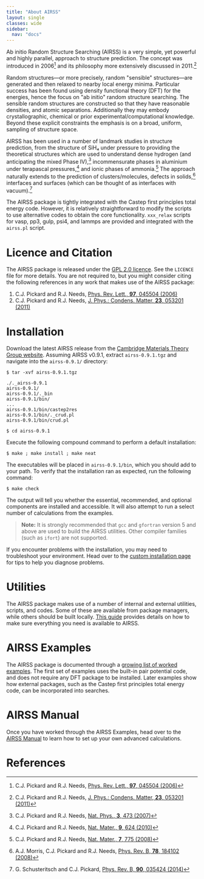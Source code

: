 ```yaml
---
title: "About AIRSS"
layout: single
classes: wide
sidebar:
  nav: "docs"
---
```


Ab initio Random Structure Searching (AIRSS) is a very simple, yet powerful and highly parallel, approach to structure prediction. The concept was introduced in 2006[^1] and its philosophy more extensively discussed in 2011.[^2]

Random structures—or more precisely, random "sensible" structures—are generated and then relaxed to nearby local energy minima. Particular success has been found using density functional theory (DFT) for the energies, hence the focus on "ab initio" random structure searching. The sensible random structures are constructed so that they have reasonable densities, and atomic separations. Additionally they may embody crystallographic, chemical or prior experimental/computational knowledge. Beyond these explicit constraints the emphasis is on a broad, uniform, sampling of structure space.

AIRSS has been used in a number of landmark studies in structure prediction, from the structure of SiH₄ under pressure to providing the theoretical structures which are used to understand dense hydrogen (and anticipating the mixed Phase IV),[^3] incommensurate phases in aluminium under terapascal pressures,[^4] and ionic phases of ammonia.[^5] The approach naturally extends to the prediction of clusters/molecules, defects in solids,[^6] interfaces and surfaces (which can be thought of as interfaces with vacuum).[^7]

The AIRSS package is tightly integrated with the Castep first principles total energy code. However, it is relatively straightforward to modify the scripts to use alternative codes to obtain the core functionality. `xxx_relax` scripts for vasp, pp3, gulp, psi4, and lammps are provided and integrated with the `airss.pl` script.

Licence and Citation
====================

The AIRSS package is released under the [GPL 2.0 licence](https://www.gnu.org/licenses/gpl-2.0.html). See the `LICENCE` file for more details. You are not required to, but you might consider citing the following references in any work that makes use of the AIRSS package:

1. C.J. Pickard and R.J. Needs, [Phys. Rev. Lett., **97**, 045504 (2006)](https://doi.org/10.1103/PhysRevLett.97.045504)  
2. C.J. Pickard and R.J. Needs, [J. Phys.: Condens. Matter, **23**, 053201 (2011)](https://doi.org/10.1088/0953-8984/23/5/053201)  

Installation
============

Download the latest AIRSS release from the [Cambridge Materials Theory Group website](https://www.mtg.msm.cam.ac.uk/Codes/AIRSS). Assuming AIRSS v0.9.1, extract `airss-0.9.1.tgz` and navigate into the `airss-0.9.1/` directory:

```console
$ tar -xvf airss-0.9.1.tgz

./._airss-0.9.1
airss-0.9.1/
airss-0.9.1/._bin
airss-0.9.1/bin/
...
airss-0.9.1/bin/castep2res
airss-0.9.1/bin/._crud.pl
airss-0.9.1/bin/crud.pl

$ cd airss-0.9.1
```

Execute the following compound command to perform a default installation:

```console
$ make ; make install ; make neat
```

The executables will be placed in `airss-0.9.1/bin`, which you should add to your path. To verify that the installation ran as expected, run the following command:

```console
$ make check
```

The output will tell you whether the essential, recommended, and optional components are installed and accessible. It will also attempt to run a select number of calculations from the examples.

> **Note:** It is strongly recommended that `gcc` and `gfortran` version 5 and above are used to build the AIRSS
utilities. Other compiler families (such as `ifort`) are not supported.

If you encounter problems with the installation, you may need to troubleshoot your environment. Head over to the [custom installation page](/installation) for tips to help you diagnose problems.

Utilities
=========

The AIRSS package makes use of a number of internal and external utilities, scripts, and codes. Some of these are available from package managers, while others should be built locally. [This guide](/utilities) provides details on how to make sure everything you need is available to AIRSS.

AIRSS Examples
==============

The AIRSS package is documented through a [growing list of worked examples](/examples). The first set of examples uses the built-in pair potential code, and does not require any DFT package to be installed. Later examples show how external packages, such as the Castep first principles total energy code, can be incorporated into searches.

AIRSS Manual
============

Once you have worked through the AIRSS Examples, head over to the [AIRSS Manual](/manual) to learn how to set up your own advanced calculations.

References
==========

[^1]: C.J. Pickard and R.J. Needs, [Phys. Rev. Lett., **97**, 045504 (2006)](https://doi.org/10.1103/PhysRevLett.97.045504)  
[^2]: C.J. Pickard and R.J. Needs, [J. Phys.: Condens. Matter, **23**, 053201 (2011)](https://doi.org/10.1088/0953-8984/23/5/053201)  
[^3]: C.J. Pickard and R.J. Needs, [Nat. Phys., **3**, 473 (2007)](https://doi.org/10.1038/nphys625)  
[^4]: C.J. Pickard and R.J. Needs, [Nat. Mater., **9**, 624 (2010)](https://doi.org/10.1038/nmat2796)  
[^5]: C.J. Pickard and R.J. Needs, [Nat. Mater., **7**, 775 (2008)](https://doi.org/10.1038/nmat2261)  
[^6]: A.J. Morris, C.J. Pickard and R.J. Needs, [Phys. Rev. B, **78**, 184102 (2008)](https://doi.org/10.1103/PhysRevB.78.184102)  
[^7]: G. Schusteritsch and C.J. Pickard, [Phys. Rev. B, **90**, 035424 (2014)](https://doi.org/10.1103/PhysRevB.90.035424)  
